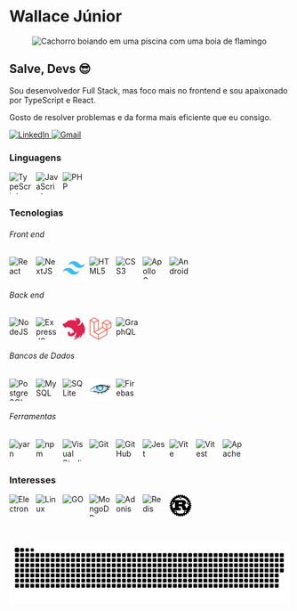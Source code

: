 # Wallace Júnior

<div align="center">
  <img src=".github/dog-pool.gif" alt="Cachorro boiando em uma piscina com uma boia de flamingo" width="339" />
</div>

## Salve, Devs 😎

Sou desenvolvedor Full Stack, mas foco mais no frontend e sou apaixonado por TypeScript e React.

Gosto de resolver problemas e da forma mais eficiente que eu consigo.

<div>
  <a href="https://www.linkedin.com/in/wfl-junior" target="_blank">
    <img src="https://img.shields.io/badge/-LinkedIn-%230077B5?style=for-the-badge&logo=linkedin&logoColor=white" alt="LinkedIn" />
  </a>
  <a href="mailto:wflj1997@gmail.com" target="_blank">
    <img src="https://img.shields.io/badge/Gmail-D14836?style=for-the-badge&logo=gmail&logoColor=white" alt="Gmail" />
  </a>
</div>

### Linguagens

<div style="display: flex; gap: 0.5rem; align-items: center; flex-wrap: wrap;">
  <img src="https://cdn.jsdelivr.net/gh/devicons/devicon/icons/typescript/typescript-original.svg" width="40" height="40" alt="TypeScript" />
  <img src="https://cdn.jsdelivr.net/gh/devicons/devicon/icons/javascript/javascript-original.svg" width="40" height="40" alt="JavaScript" />
  <img src="https://cdn.jsdelivr.net/gh/devicons/devicon/icons/php/php-original.svg" width="40" height="40" alt="PHP" />
</div>

### Tecnologias

<div>
  <h6>Front end</h6>

  <div style="display: flex; gap: 0.5rem; align-items: center; flex-wrap: wrap;">
    <img src="https://cdn.jsdelivr.net/gh/devicons/devicon/icons/react/react-original.svg" width="40" height="40" alt="React" />
    <img src="https://cdn.jsdelivr.net/gh/devicons/devicon/icons/nextjs/nextjs-original.svg" width="40" height="40" alt="NextJS" />
    <img src="https://raw.githubusercontent.com/devicons/devicon/6910f0503efdd315c8f9b858234310c06e04d9c0/icons/tailwindcss/tailwindcss-original.svg" width="40" height="40" alt="Tailwind CSS" />
    <img src="https://cdn.jsdelivr.net/gh/devicons/devicon/icons/html5/html5-original.svg" width="40" height="40" alt="HTML5" />
    <img src="https://cdn.jsdelivr.net/gh/devicons/devicon/icons/css3/css3-original.svg" width="40" height="40" alt="CSS3" />
    <img src="https://cdn.cdnlogo.com/logos/a/17/apollo-graphql-compact.svg" width="40" height="40" alt="Apollo GraphQL" />
    <img src="https://cdn.jsdelivr.net/gh/devicons/devicon/icons/android/android-original.svg" width="40" height="40" alt="Android" />
  </div>

  <h6>Back end</h6>

  <div style="display: flex; gap: 0.5rem; align-items: center; flex-wrap: wrap;">
    <img src="https://cdn.jsdelivr.net/gh/devicons/devicon/icons/nodejs/nodejs-original.svg" width="40" height="40" alt="NodeJS" />
    <img src="https://cdn.jsdelivr.net/gh/devicons/devicon/icons/express/express-original.svg" width="40" height="40" alt="ExpressJS" />
    <img src="https://raw.githubusercontent.com/devicons/devicon/6910f0503efdd315c8f9b858234310c06e04d9c0/icons/nestjs/nestjs-original.svg" width="40" height="40" alt="NestJS" />
    <img src="https://raw.githubusercontent.com/devicons/devicon/6910f0503efdd315c8f9b858234310c06e04d9c0/icons/laravel/laravel-original.svg" width="40" height="40" alt="Laravel" />
    <img src="https://cdn.jsdelivr.net/gh/devicons/devicon/icons/graphql/graphql-plain.svg" width="40" height="40" alt="GraphQL" />
  </div>

  <h6>Bancos de Dados</h6>

  <div style="display: flex; gap: 0.5rem; align-items: center; flex-wrap: wrap;">
    <img src="https://cdn.jsdelivr.net/gh/devicons/devicon/icons/postgresql/postgresql-original.svg" width="40" height="40" alt="PostgreSQL" />
    <img src="https://cdn.jsdelivr.net/gh/devicons/devicon/icons/mysql/mysql-original.svg" width="40" height="40" alt="MySQL" />
    <img src="https://cdn.jsdelivr.net/gh/devicons/devicon/icons/sqlite/sqlite-original.svg" width="40" height="40" alt="SQLite" />
    <img src="https://raw.githubusercontent.com/devicons/devicon/6910f0503efdd315c8f9b858234310c06e04d9c0/icons/cassandra/cassandra-original.svg" width="40" height="40" alt="Cassandra" />
    <img src="https://cdn.jsdelivr.net/gh/devicons/devicon/icons/firebase/firebase-plain.svg" width="40" height="40" alt="Firebase" />
  </div>

  <h6>Ferramentas</h6>

  <div style="display: flex; gap: 0.5rem; align-items: center; flex-wrap: wrap;">
    <img src="https://cdn.jsdelivr.net/gh/devicons/devicon/icons/yarn/yarn-original.svg" width="40" height="40" alt="yarn" />
    <img src="https://cdn.jsdelivr.net/gh/devicons/devicon/icons/npm/npm-original-wordmark.svg" width="40" height="40" alt="npm" />
    <img src="https://cdn.jsdelivr.net/gh/devicons/devicon/icons/vscode/vscode-original.svg" width="40" height="40" alt="Visual Studio Code" />
    <img src="https://cdn.jsdelivr.net/gh/devicons/devicon/icons/git/git-original.svg" width="40" height="40" alt="Git" />
    <img src="https://cdn.jsdelivr.net/gh/devicons/devicon/icons/github/github-original.svg" width="40" height="40" alt="GitHub" />
    <img src="https://cdn.jsdelivr.net/gh/devicons/devicon/icons/jest/jest-plain.svg" width="40" height="40" alt="Jest" />
    <img src="https://vitejs.dev/logo.svg" width="40" height="40" alt="Vite" />
    <img src="https://vitest.dev/logo.svg" width="40" height="40" alt="Vitest" />
    <img src="https://cdn.jsdelivr.net/gh/devicons/devicon/icons/apache/apache-original.svg" width="40" height="40" alt="Apache" />
  </div>
</div>

### Interesses

<div style="display: flex; gap: 0.5rem; align-items: center; flex-wrap: wrap;">
  <img src="https://cdn.jsdelivr.net/gh/devicons/devicon/icons/electron/electron-original.svg" width="40" height="40" alt="Electron" />
  <img src="https://cdn.jsdelivr.net/gh/devicons/devicon/icons/linux/linux-original.svg" width="40" height="40" alt="Linux" />
  <img src="https://cdn.jsdelivr.net/gh/devicons/devicon/icons/go/go-original.svg" width="40" height="40" alt="GO" />
  <img src="https://cdn.jsdelivr.net/gh/devicons/devicon/icons/mongodb/mongodb-original.svg" width="40" height="40" alt="MongoDB" />
  <img src="https://cdn.jsdelivr.net/gh/devicons/devicon/icons/adonisjs/adonisjs-original.svg" width="40" height="40" alt="Adonis" />
  <img src="https://cdn.jsdelivr.net/gh/devicons/devicon/icons/redis/redis-original.svg" width="40" height="40" alt="Redis" />
  <img src="https://raw.githubusercontent.com/devicons/devicon/6910f0503efdd315c8f9b858234310c06e04d9c0/icons/rust/rust-original.svg" width="40" height="40" alt="Rust" />
</div>

##

<img height="180em" src="https://github-readme-stats.vercel.app/api?username=wfl-junior&show_icons=true&theme=dracula&include_all_commits=true&count_private=true" alt="" />

<picture>
  <source media="(prefers-color-scheme: dark)" srcset="https://github.com/wfl-junior/wfl-junior/raw/output/github-contribution-grid-snake-dark.svg" />
  <source media="(prefers-color-scheme: light)" srcset="https://github.com/wfl-junior/wfl-junior/raw/output/github-contribution-grid-snake.svg" />
  <img src="https://github.com/wfl-junior/wfl-junior/raw/output/github-contribution-grid-snake.svg" alt="" />
</picture>
